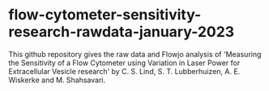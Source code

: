# flow-cytometer-sensitivity-research-rawdata-january-2023

This github repository gives the raw data and Flowjo analysis of 'Measuring the Sensitivity of a Flow Cytometer using Variation in Laser Power for Extracellular Vesicle research' by C. S. Lind, S. T. Lubberhuizen, A. E. Wiskerke and M. Shahsavari.
